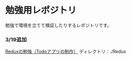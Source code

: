 # 勉強用レポジトリ
勉強で環境を立てて検証したりするレポジトリです。

### 3/19追加
[Reduxの勉強（Todoアプリの制作）](https://sot-kento.notion.site/Redux-38abcee8dc8948fc9e826fcfc3f6b2b8?pvs=4)
ディレクトリ：./Redux